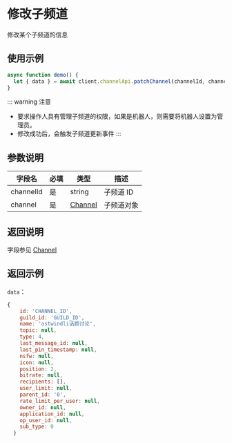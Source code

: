 # 修改子频道

修改某个子频道的信息
<Warnning />

## 使用示例

```javascript
async function demo() {
  let { data } = await client.channelApi.patchChannel(channelId, channel);
}
```

::: warning 注意

- 要求操作人具有管理子频道的权限，如果是机器人，则需要将机器人设置为管理员。
- 修改成功后，会触发子频道更新事件
  :::

## 参数说明

| 字段名    | 必填 | 类型                | 描述       |
| --------- | ---- | ------------------- | ---------- |
| channelId | 是   | string              | 子频道 ID  |
| channel   | 是   | [Channel](model.md) | 子频道对象 |

## 返回说明

字段参见 [Channel](model.md)

## 返回示例

`data`：

```js
{
    id: 'CHANNEL_ID',
    guild_id: 'GUILD_ID',
    name: 'ostwindli话题讨论',
    topic: null,
    type: 4,
    last_message_id: null,
    last_pin_timestamp: null,
    nsfw: null,
    icon: null,
    position: 2,
    bitrate: null,
    recipients: [],
    user_limit: null,
    parent_id: '0',
    rate_limit_per_user: null,
    owner_id: null,
    application_id: null,
    op_user_id: null,
    sub_type: 0
  }
```
